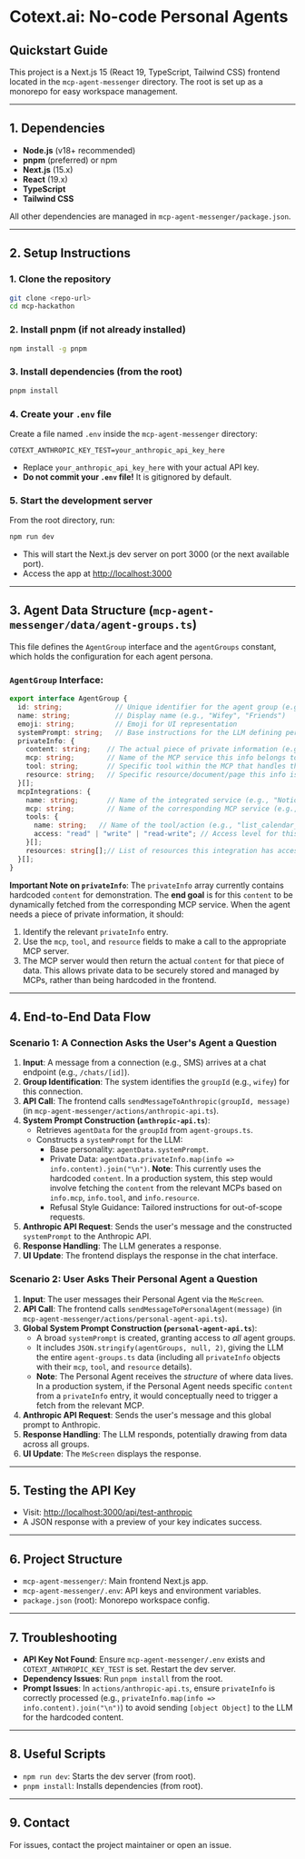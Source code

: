 # Cotext.ai: No-code Personal Agents

## Quickstart Guide

This project is a Next.js 15 (React 19, TypeScript, Tailwind CSS) frontend located in the `mcp-agent-messenger` directory. The root is set up as a monorepo for easy workspace management.

---

## 1. Dependencies
- **Node.js** (v18+ recommended)
- **pnpm** (preferred) or npm
- **Next.js** (15.x)
- **React** (19.x)
- **TypeScript**
- **Tailwind CSS**

All other dependencies are managed in `mcp-agent-messenger/package.json`.

---

## 2. Setup Instructions

### 1. Clone the repository
```bash
git clone <repo-url>
cd mcp-hackathon
```

### 2. Install pnpm (if not already installed)
```bash
npm install -g pnpm
```

### 3. Install dependencies (from the root)
```bash
pnpm install
```

### 4. Create your `.env` file
Create a file named `.env` inside the `mcp-agent-messenger` directory:

```
COTEXT_ANTHROPIC_KEY_TEST=your_anthropic_api_key_here
```
- Replace `your_anthropic_api_key_here` with your actual API key.
- **Do not commit your `.env` file!** It is gitignored by default.

### 5. Start the development server
From the root directory, run:
```bash
npm run dev
```
- This will start the Next.js dev server on port 3000 (or the next available port).
- Access the app at [http://localhost:3000](http://localhost:3000)

---

## 3. Agent Data Structure (`mcp-agent-messenger/data/agent-groups.ts`)

This file defines the `AgentGroup` interface and the `agentGroups` constant, which holds the configuration for each agent persona.

### `AgentGroup` Interface:
```typescript
export interface AgentGroup {
  id: string;             // Unique identifier for the agent group (e.g., "wifey", "friends")
  name: string;           // Display name (e.g., "Wifey", "Friends")
  emoji: string;          // Emoji for UI representation
  systemPrompt: string;   // Base instructions for the LLM defining personality and core tasks
  privateInfo: {
    content: string;    // The actual piece of private information (e.g., a safeword, an account number)
    mcp: string;        // Name of the MCP service this info belongs to (e.g., "Notion MCP")
    tool: string;       // Specific tool within the MCP that handles this info (e.g., "list_notion_pages")
    resource: string;   // Specific resource/document/page this info is tied to (e.g., "Health Tracker")
  }[];
  mcpIntegrations: {
    name: string;       // Name of the integrated service (e.g., "Notion", "Google Calendar")
    mcp: string;        // Name of the corresponding MCP service (e.g., "Notion MCP")
    tools: {
      name: string;   // Name of the tool/action (e.g., "list_calendar_events")
      access: "read" | "write" | "read-write"; // Access level for this tool
    }[];
    resources: string[];// List of resources this integration has access to (e.g., ["Family Calendar"])
  }[];
}
```
**Important Note on `privateInfo`**:
The `privateInfo` array currently contains hardcoded `content` for demonstration. The **end goal** is for this `content` to be dynamically fetched from the corresponding MCP service.
When the agent needs a piece of private information, it should:
1. Identify the relevant `privateInfo` entry.
2. Use the `mcp`, `tool`, and `resource` fields to make a call to the appropriate MCP server.
3. The MCP server would then return the actual `content` for that piece of data.
This allows private data to be securely stored and managed by MCPs, rather than being hardcoded in the frontend.

---

## 4. End-to-End Data Flow

### Scenario 1: A Connection Asks the User's Agent a Question

1.  **Input**: A message from a connection (e.g., SMS) arrives at a chat endpoint (e.g., `/chats/[id]`).
2.  **Group Identification**: The system identifies the `groupId` (e.g., `wifey`) for this connection.
3.  **API Call**: The frontend calls `sendMessageToAnthropic(groupId, message)` (in `mcp-agent-messenger/actions/anthropic-api.ts`).
4.  **System Prompt Construction (`anthropic-api.ts`**):
    *   Retrieves `agentData` for the `groupId` from `agent-groups.ts`.
    *   Constructs a `systemPrompt` for the LLM:
        *   Base personality: `agentData.systemPrompt`.
        *   Private Data: `agentData.privateInfo.map(info => info.content).join("\n")`. **Note**: This currently uses the hardcoded `content`. In a production system, this step would involve fetching the `content` from the relevant MCPs based on `info.mcp`, `info.tool`, and `info.resource`.
        *   Refusal Style Guidance: Tailored instructions for out-of-scope requests.
5.  **Anthropic API Request**: Sends the user's message and the constructed `systemPrompt` to the Anthropic API.
6.  **Response Handling**: The LLM generates a response.
7.  **UI Update**: The frontend displays the response in the chat interface.

### Scenario 2: User Asks Their Personal Agent a Question

1.  **Input**: The user messages their Personal Agent via the `MeScreen`.
2.  **API Call**: The frontend calls `sendMessageToPersonalAgent(message)` (in `mcp-agent-messenger/actions/personal-agent-api.ts`).
3.  **Global System Prompt Construction (`personal-agent-api.ts`**):
    *   A broad `systemPrompt` is created, granting access to *all* agent groups.
    *   It includes `JSON.stringify(agentGroups, null, 2)`, giving the LLM the entire `agent-groups.ts` data (including all `privateInfo` objects with their `mcp`, `tool`, and `resource` details).
    *   **Note**: The Personal Agent receives the *structure* of where data lives. In a production system, if the Personal Agent needs specific `content` from a `privateInfo` entry, it would conceptually need to trigger a fetch from the relevant MCP.
4.  **Anthropic API Request**: Sends the user's message and this global prompt to Anthropic.
5.  **Response Handling**: The LLM responds, potentially drawing from data across all groups.
6.  **UI Update**: The `MeScreen` displays the response.

---

## 5. Testing the API Key
- Visit: [http://localhost:3000/api/test-anthropic](http://localhost:3000/api/test-anthropic)
- A JSON response with a preview of your key indicates success.

---

## 6. Project Structure
- `mcp-agent-messenger/`: Main frontend Next.js app.
- `mcp-agent-messenger/.env`: API keys and environment variables.
- `package.json` (root): Monorepo workspace config.

---

## 7. Troubleshooting
- **API Key Not Found**: Ensure `mcp-agent-messenger/.env` exists and `COTEXT_ANTHROPIC_KEY_TEST` is set. Restart the dev server.
- **Dependency Issues**: Run `pnpm install` from the root.
- **Prompt Issues**: In `actions/anthropic-api.ts`, ensure `privateInfo` is correctly processed (e.g., `privateInfo.map(info => info.content).join("\n")`) to avoid sending `[object Object]` to the LLM for the hardcoded content.

---

## 8. Useful Scripts
- `npm run dev`: Starts the dev server (from root).
- `pnpm install`: Installs dependencies (from root).

---

## 9. Contact
For issues, contact the project maintainer or open an issue.